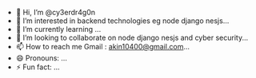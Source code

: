 - 👋 Hi, I’m @cy3erdr4g0n
- 👀 I’m interested in backend technologies eg node django nesjs...
- 🌱 I’m currently learning ...
- 💞️ I’m looking to collaborate on node django nesjs and cyber security...
- 📫 How to reach me Gmail : akin10400@gmail.com...
- 😄 Pronouns: ...
- ⚡ Fun fact: ...

<!---
cy3erdr4g0n/cy3erdr4g0n is a ✨ special ✨ repository because its `README.md` (this file) appears on your GitHub profile.
You can click the Preview link to take a look at your changes.
--->
